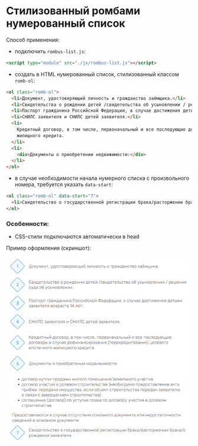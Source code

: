 # Стилизованный ромбами нумерованный список

Способ применения:

- подключить `rombus-list.js`:

```html
<script type="module" src="./js/rombus-list.js"></script>
```

- создать в HTML нумерованный список, стилизованный классом `romb-ol`:

```html
<ol class="romb-ol">
  <li>Документ, удостоверяющий личность и гражданство заёмщика.</li>
  <li>Свидетельства о рождении детей /свидетельства об усыновлении / решения суда об усыновлении.</li>
  <li>Паспорт гражданина Российской Федерации, в случае достижения детьми заявителя возраста 14 лет.</li>
  <li>СНИЛС заявителя и СНИЛС детей заявителя.</li>
  <li>
    Кредитный договор, в том числе, первоначальный и все последующие договоры в случае рефинансирования (перекредитования) целевого ипотечного
    жилищного кредита.
  </li>
  <li>
    <div>Документы о приобретении недвижимости:</div>
  </li>
</ol>
```

- в случае необходимости начала нумерного списка с произвольного номера, требуется указать `data-start`:

```html
<ol class="romb-ol" data-start="7">
  <li>Свидетельство о государственной регистрации брака/расторжении брака/о рождении заявителя.</li>
</ol>
```

### Особенности:
- CSS-стили подключаются автоматически в head

Пример оформления (скриншот):

![1757404944186](image/readme/1757404944186.png)
